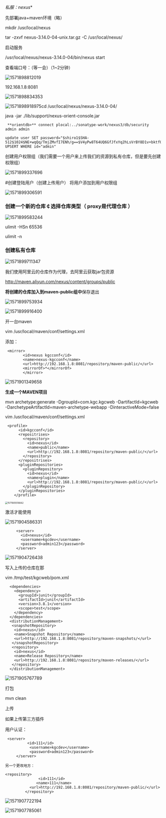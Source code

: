 *私服：nexus**

 先部署java+maven环境（略） 



mkdir /usr/local/nexus

tar -zxvf nexus-3.14.0-04-unix.tar.gz  -C /usr/local/nexus/

启动服务

/usr/local/nexus/nexus-3.14.0-04/bin/nexus  start

 查看端口号：（等一会）（1~2分钟） 

![1571898812019](C:\Users\HUAWEI\AppData\Roaming\Typora\typora-user-images\1571898812019.png)

192.168.1.8:8081

![1571898834353](C:\Users\HUAWEI\AppData\Roaming\Typora\typora-user-images\1571898834353.png)

 

![1571898918975](C:\Users\HUAWEI\AppData\Roaming\Typora\typora-user-images\1571898918975.png)cd /usr/local/nexus/nexus-3.14.0-04/

java -jar ./lib/support/nexus-orient-console.jar 

```
 **orientdb>** connect plocal:../sonatype-work/nexus3/db/security admin admin 

update user SET password="$shiro1$SHA-512$1024$NE+wqQq/TmjZMvfI7ENh/g==$V4yPw8T64UQ6GfJfxYq2hLsVrBY8D1v+bktfOxGdt4b/9BthpWPNUy/CBk6V9iA0nHpzYzJFWO8v/tZFtES8CA==" UPSERT WHERE id="admin"  
```

 创建用户权限组（我们需要一个用户来上传我们的资源到私有仓库，但是要先创建权限组） 

![1571899337696](C:\Users\HUAWEI\AppData\Roaming\Typora\typora-user-images\1571899337696.png)



 \#创建登陆用户（创建上传用户） 将用户添加到用户权限组

![1571899306591](C:\Users\HUAWEI\AppData\Roaming\Typora\typora-user-images\1571899306591.png)

### **创建一个新的仓库**￠选择仓库类型（ proxy是代理仓库 ）

![1571899583244](C:\Users\HUAWEI\AppData\Roaming\Typora\typora-user-images\1571899583244.png)

ulimit -HSn 65536

ulimit -n

### **创建私有仓库**

![1571899711347](C:\Users\HUAWEI\AppData\Roaming\Typora\typora-user-images\1571899711347.png)

我们使用阿里云的仓库作为代理，去阿里云获取jar包资源

http://maven.aliyun.com/nexus/content/groups/public



**将创建的仓库加入到maven-public组中**保存退出

![1571899753934](C:\Users\HUAWEI\AppData\Roaming\Typora\typora-user-images\1571899753934.png)

![1571899916400](C:\Users\HUAWEI\AppData\Roaming\Typora\typora-user-images\1571899916400.png)

 



开一台maven

vim /usr/local/maven/conf/settings.xml 

添加：

```
 <mirror>
        <id>nexus kgcconf</id>
        <name>nexus-kgcconf</name>
        <url>http://192.168.1.8:8081/repository/maven-public/</url>
        <mirrorOf>*</mirrorOf>
        </mirror>
```

![1571901349658](C:\Users\HUAWEI\AppData\Roaming\Typora\typora-user-images\1571901349658.png)

**生成一个MAVEN项目**

mvn archetype:generate -DgroupId=com.kgc.kgcweb -DartifactId=kgcweb -DarchetypeArtifactId=maven-archetype-webapp -DinteractiveMode=false









vim /usr/local/maven/conf/settings.xml 

```
 <profile>
      <id>kgcconf</id>
      <repositrises>
        <repository>
          <id>nexus</id>
          <name>public</name>
          <url>http://192.168.1.8:8081/repository/maven-public/</url>
        </repository>
      </repositrises>
      <pluginRepositories>
        <pluginRepository>
          <id>nexus</id>
          <name>plugin</name>
          <url>http://192.168.1.8:8081/repository/maven-public/</url>
        </pluginRepository>
      </pluginRepositories>
    </profile>
```

<img src="C:\Users\HUAWEI\AppData\Roaming\Typora\typora-user-images\1571905518842.png" alt="1571905518842" style="zoom: 50%;" />

激活才能使用

![1571904586331](C:\Users\HUAWEI\AppData\Roaming\Typora\typora-user-images\1571904586331.png)



```
     <server>
       <id>nexus</id>
       <username>kgcdev</username>
       <password>admin123</password>
     </server>
```

![1571904726438](C:\Users\HUAWEI\AppData\Roaming\Typora\typora-user-images\1571904726438.png)



写入上传的仓库在那

vim /tmp/test/kgcweb/pom.xml 

```
  <dependencies>
    <dependency>
      <groupId>junit</groupId>
      <artifactId>junit</artifactId>
      <version>3.8.1</version>
      <scope>test</scope>
    </dependency>
  </dependencies>
  <distributionManagement>
   <snapshotRepository>
    <id>nexus</id>
    <name>Snapshot Repository</name>
    <url>http://192.168.1.8:8081/repository/maven-snapshots/</url>
   </snapshotRepository>
   <repository>
    <id>nexus</id>
    <name>Release Repository</name>
    <url>http://192.168.1.8:8081/repository/maven-releases/</url>
   </repository>
  </distributionManagement>
```

![1571905767789](C:\Users\HUAWEI\AppData\Roaming\Typora\typora-user-images\1571905767789.png)



打包

mvn clean 

上传







如果上传第三方插件





用户认证：







```
 <server>
          <id>111</id>
           <username>kgcdev</username>
           <password>admin123</password>
     </server>

另一个更改地方：

<repository>
               <id>111</id>
              <name>111</name>
           <url>http://192.168.1.8:8081/repository/maven-public/</url>
         </repository>
```

![1571907722194](C:\Users\HUAWEI\AppData\Roaming\Typora\typora-user-images\1571907722194.png)

![1571907785061](C:\Users\HUAWEI\AppData\Roaming\Typora\typora-user-images\1571907785061.png)





